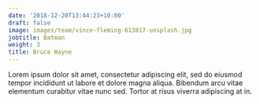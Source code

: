 ```yaml
---
date: '2018-12-20T13:44:23+10:00'
draft: false
image: images/team/vince-fleming-613817-unsplash.jpg
jobtitle: Batman
weight: 3
title: Bruce Wayne
---
```


Lorem ipsum dolor sit amet, consectetur adipiscing elit, sed do eiusmod tempor incididunt ut labore et dolore magna aliqua. Bibendum arcu vitae elementum curabitur vitae nunc sed. Tortor at risus viverra adipiscing at in.
